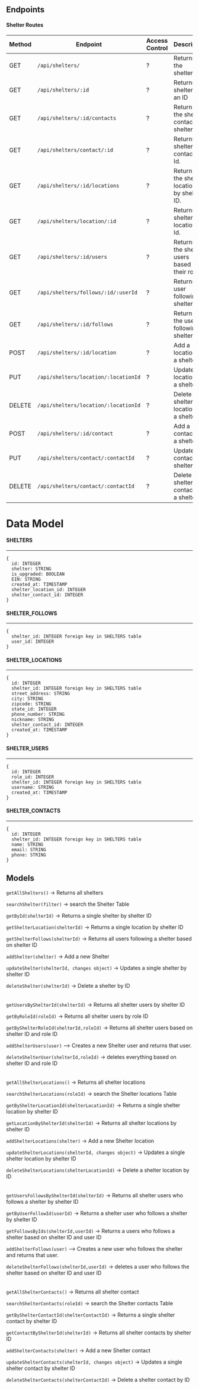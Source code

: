 

## Endpoints

#### Shelter Routes

| Method | Endpoint                                   | Access Control | Description                                           |  Required                |
| ------ | -------------------------------------------| -------------- | ------------------------------------------------------|--------------            |         
| GET    | `/api/shelters/`                           | ?              | Returns all the shelters.                             |                          |
| GET    | `/api/shelters/:id`                        | ?              | Returns a shelter by an ID                            |   shelter_id             |
| GET    | `/api/shelters/:id/contacts`               | ?              | Return all the shelter contacts by shelter ID.        |   shelter_id             |
| GET    | `/api/shelters/contact/:id`               | ?              | Returns a shelter contact by Id.                      |  contact_id              |
| GET    | `/api/shelters/:id/locations`              | ?              | Return all the shelter locations by shelter ID.       |   shelter_id             |
| GET    | `/api/shelters/location/:id`              | ?              | Returns a shelter location by Id.                     |    location_id           |
| GET    | `/api/shelters/:id/users`                  | ?              | Returns all the shelter users  based on their rold id |     shelter_id           |
| GET    | `/api/shelters/follows/:id/:userId` | ?              | Returns a user following a shelter                   |   shelter_id,user_id     |
| GET    | `/api/shelters/:id/follows`                | ?              | Return all the users following a shelter .            |   shelter_id             |
| POST   | `/api/shelters/:id/location`               | ?              | Add a location for a shelter.                         |    shelter_id, nickname,street_address,city,state_id,zipcode,phone_number,shelter_contact_id            |
| PUT    | `/api/shelters/location/:locationId`   | ?              | Update a location of a shelter.                       |  shelter_id,location_id,nickname,street_address,city,state_id,zipcode,phone_number,shelter_contact_id  |
| DELETE | `/api/shelters/location/:locationId`   | ?              | Delete a shelter location for a shelter.              |  shelter_id,location_id  |
| POST   | `/api/shelters/:id/contact`                | ?              | Add a contact for a shelter.                          |    shelter_id,name,email,phone            |
| PUT    | `/api/shelters/contact/:contactId`     | ?              | Update a contact of a shelter.                        |  shelter_id,contact_id,name,email,phone    |
| DELETE | `/api/shelters/contact/:contactId`     | ?              | Delete a shelter contact for a shelter.               |  shelter_id,contact_id   |


# Data Model

#### SHELTERS

---

```
{
  id: INTEGER
  shelter: STRING
  is_upgraded: BOOLEAN
  EIN: STRING
  created_at: TIMESTAMP
  shelter_location_id: INTEGER
  shelter_contact_id: INTEGER
}
```

#### SHELTER_FOLLOWS

---

```
{  
  shelter_id: INTEGER foreign key in SHELTERS table
  user_id: INTEGER  
}
```

#### SHELTER_LOCATIONS

---

```
{
  id: INTEGER
  shelter_id: INTEGER foreign key in SHELTERS table
  street_address: STRING
  city: STRING
  zipcode: STRING
  state_id: INTEGER
  phone_number: STRING
  nickname: STRING
  shelter_contact_id: INTEGER
  created_at: TIMESTAMP
}
```

#### SHELTER_USERS

---

```
{ 
  id: INTEGER
  role_id: INTEGER 
  shelter_id: INTEGER foreign key in SHELTERS table
  username: STRING
  created_at: TIMESTAMP  
}
```

#### SHELTER_CONTACTS

---

```
{ 
  id: INTEGER
  shelter_id: INTEGER foreign key in SHELTERS table
  name: STRING
  email: STRING
  phone: STRING  
}
```

## Models

`getAllShelters()` -> Returns all shelters

`searchShelter(filter)` -> search the Shelter Table

`getById(shelterId)` -> Returns a single shelter by shelter ID

`getShelterLocation(shelterId)` -> Returns a single location by shelter ID

`getShelterFollows(shelterId)` -> Returns all users following a shelter based on shelter ID

`addShelter(shelter)` -> Add a new Shelter

`updateShelter(shelterId, changes object)` -> Updates a single shelter by shelter ID

`deleteShelter(shelterId)` -> Delete a shelter by ID
<br>
<br>
<br>
`getUsersByShelterId(shelterId)` -> Returns all shelter users by shelter ID

`getByRoleId(roleId)` -> Returns all shelter users by role ID

`getByShelterRoleId(shelterId,roleId)` -> Returns all shelter users based on shelter ID and role ID

`addShelterUsers(user)` --> Creates a new Shelter user and returns that user.

`deleteShelterUser(shelterId,roleId)` -> deletes everything based on shelter ID and role ID
<br>
<br>
<br>
`getAllShelterLocations()` -> Returns all shelter locations

`searchShelterLocations(roleId)` -> search the Shelter locations Table

`getByShelterLocationId(shelterLocationId)` -> Returns a single shelter location by shelter ID

`getLocationByShelterId(shelterId)` -> Returns all shelter locations by shelter ID 

`addShelterLocations(shelter)` -> Add a new Shelter location

`updateShelterLocations(shelterId, changes object)` -> Updates a single shelter location by shelter ID

`deleteShelterLocations(shelterLocationId)` -> Delete a shelter location by ID
<br>
<br>
<br>
`getUsersFollowsByShelterId(shelterId)` -> Returns all shelter users who follows a shelter by shelter ID

`getByUserFollowId(userId)` -> Returns a shelter user who follows a shelter by shelter ID

`getFollowsByIds(shelterId,userId)` -> Returns a users who follows a shelter based on shelter ID and user ID

`addShelterFollows(user)` --> Creates a new user who follows the shelter and returns that user.

`deleteShelterFollows(shelterId,userId)` -> deletes a user who follows the shelter based on shelter ID and user ID
<br>
<br>
<br>
`getAllShelterContacts()` -> Returns all shelter contact

`searchShelterContacts(roleId)` -> search the Shelter contacts Table

`getByShelterContactId(shelterContactId)` -> Returns a single shelter contact by shelter ID

`getContactByShelterId(shelterId)` -> Returns all shelter contacts by shelter ID 

`addShelterContacts(shelter)` -> Add a new Shelter contact

`updateShelterContacts(shelterId, changes object)` -> Updates a single shelter contact by shelter ID

`deleteShelterContacts(shelterContactId)` -> Delete a shelter contact by ID


